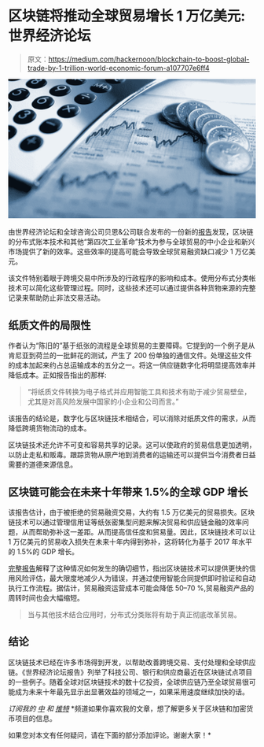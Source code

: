 # 区块链将推动全球贸易增长 1 万亿美元:世界经济论坛

> 原文：<https://medium.com/hackernoon/blockchain-to-boost-global-trade-by-1-trillion-world-economic-forum-a107707e6ff4>

![](img/8ad66570025c1fe7b95e2ebf48a27684.png)

由世界经济论坛和全球咨询公司贝恩&公司联合发布的一份新的[报告](http://www3.weforum.org/docs/White_Paper_Trade_Tech_report_2018.pdf)发现，区块链的分布式账本技术和其他“第四次工业革命”技术为参与全球贸易的中小企业和新兴市场提供了新的效率。这些效率的提高可能会导致全球贸易融资缺口减少 1 万亿美元。

该文件特别着眼于跨境交易中所涉及的行政程序的影响和成本。使用分布式分类帐技术可以简化这些管理过程。同时，这些技术还可以通过提供各种货物来源的完整记录来帮助防止非法交易活动。

## 纸质文件的局限性

作者认为“陈旧的”基于纸张的流程是全球贸易的主要障碍。它提到的一个例子是从肯尼亚到荷兰的一批鲜花的测试，产生了 200 份单独的通信文件。处理这些文件的成本加起来约占总运输成本的五分之一。将这一供应链数字化将明显提高效率并降低成本。正如报告指出的那样:

> “将纸质文件转换为电子格式并应用智能工具和技术有助于减少贸易壁垒，尤其是对高风险发展中国家的小企业和公司而言。”

该报告的结论是，数字化与区块链技术相结合，可以消除对纸质文件的需求，从而降低跨境货物流动的成本。

区块链技术还允许不可变和容易共享的记录。这可以使政府的贸易信息更加透明，以防止走私和贩毒。跟踪货物从原产地到消费者的运输还可以提供当今消费者日益需要的道德来源信息。

## 区块链可能会在未来十年带来 1.5%的全球 GDP 增长

该报告估计，由于被拒绝的贸易融资交易，大约有 1.5 万亿美元的贸易损失。区块链技术可以通过管理信用证等纸张密集型问题来解决贸易和供应链金融的效率问题，从而帮助弥补这一差距。从而提高信任度和贸易量。因此，区块链技术可以让 1 万亿美元的贸易收入损失在未来十年内得到弥补，这将转化为基于 2017 年水平的 1.5%的 GDP 增长。

[完整报告](http://www3.weforum.org/docs/White_Paper_Trade_Tech_report_2018.pdf)解释了这种情况如何发生的确切细节，指出区块链技术可以提供更快的信用风险评估，最大限度地减少人为错误，并通过使用智能合同提供即时验证和自动执行工作流程。据估计，贸易融资运营成本可能会降低 50–70 %,贸易融资产品的周转时间也会大幅缩短。

> 当与其他技术结合应用时，分布式分类账将有助于真正彻底改革贸易。

## 结论

区块链技术已经在许多市场得到开发，以帮助改善跨境交易、支付处理和全球供应链。《世界经济论坛报告》列举了科技公司、银行和供应商最近在区块链试点项目的一些例子。随着全球对区块链技术的数十亿投资，全球供应链乃至全球贸易很可能成为未来十年最先显示出显著效益的领域之一，如果采用速度继续加快的话。

*订阅我的* [*中*](/@minadown) *和* [*推特*](https://twitter.com/minad21) *频道如果你喜欢我的文章，想了解更多关于区块链和加密货币项目的信息。

如果您对本文有任何疑问，请在下面的部分添加评论。谢谢大家！*